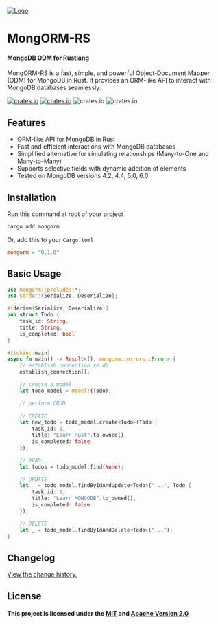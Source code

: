 [![Logo](<link-to-your-logo-image> "Logo")](<link-to-your-github-repo "Logo">)

# MongORM-RS

#### MongoDB ODM for Rustlang

MongORM-RS is a fast, simple, and powerful Object-Document Mapper (ODM) for MongoDB in Rust. It provides an ORM-like API to interact with MongoDB databases seamlessly.

[![crates.io](https://img.shields.io/crates/v/mongorm-rs "crates.io")](https://crates.io/crates/mongorm-rs "crates.io")
[![crates.io](https://img.shields.io/static/v1?label=rustc&message=v1.57%2B&color=red "crates.io")](https://www.rust-lang.org/ "crates.io")
![crates.io](https://img.shields.io/crates/l/mongorm-rs)
![crates.io](https://img.shields.io/crates/d/mongorm-rs)

## Features

- ORM-like API for MongoDB in Rust
- Fast and efficient interactions with MongoDB databases
- Simplified alternative for simulating relationships (Many-to-One and Many-to-Many)
- Supports selective fields with dynamic addition of elements
- Tested on MongoDB versions 4.2, 4.4, 5.0, 6.0

## Installation

Run this command at root of your project

```bash
cargo add mongorm
```

Or, add this to your `Cargo.toml`

```toml
mongorm = "0.1.0"
```                   

## Basic Usage

```rust
use mongorm::prelude::*;
use serde::{Serialize, Deserialize};

#[derive(Serialize, Deserialize)]
pub struct Todo {
    task_id: String,
    title: String,
    is_completed: bool
}

#[tokio::main]
async fn main() -> Result<(), mongorm::errors::Error> {
    // establish connection to db
    establish_connection();

    // create a model
    let todo_model = model!(Todo);

    // perform CRUD
    
    // CREATE
    let new_todo = todo_model.create<Todo>(Todo {
        task_id: 1,
        title: "Learn Rust".to_owned(),
        is_completed: false
    });

    // READ
    let todos = todo_model.find(None); 

    // UPDATE
    let _ = todo_model.findByIdAndUpdate<Todo>("...", Todo {
        task_id: 1,
        title: "Learn MONGODB".to_owned(),
        is_completed: false
    });

    // DELETE
    let _ = todo_model.findByIdAndDelete<Todo>("...");
}

```

## Changelog

[View the change history.](<link-to-your-github-repo/blob/main/CHANGELOG.md> "View the change history.")

## License

#### This project is licensed under the [MIT](<link-to-your-github-repo/LICENSE-MIT> "MIT") and [Apache Version 2.0](<link-to-your-github-repo/LICENSE-APACHE> "Apache Version 2.0")
